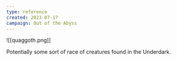 ```yaml
---
type: reference
created: 2023-07-17
campaign: Out of the Abyss
---
```


![[quaggoth.png]]

Potentially some sort of race of creatures found in the Underdark.